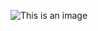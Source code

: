 ![This is an image](https://fr.wikipedia.org/wiki/Image#/media/Fichier:Image_created_with_a_mobile_phone.png)
